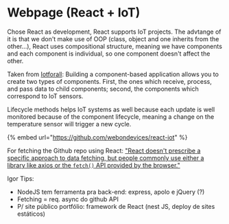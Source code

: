 # Webpage \(React + IoT\)

Chose React as development, React supports IoT projects. The advtange of it is that we don't make use of OOP \(class, object and one inherits from the other...\), React uses compositional structure, meaning we have components and each component is individual, so one component doesn't affect the other. 

Taken from [Iotforall](https://www.iotforall.com/is-react-good-choice-iot-project): Building a component-based application allows you to create two types of components. First, the ones which receive, process, and pass data to child components; second, the components which correspond to IoT sensors.

Lifecycle methods helps IoT systems as well because each update is well monitored because of the component lifecycle, meaning a change on the temperature sensor will trigger a new cycle.

{% embed url="https://github.com/webondevices/react-iot" %}



For fetching the Github repo using React: ["React doesn't prescribe a specific approach to data fetching, but people commonly use either a library like axios or the `fetch()` API provided by the browser."](https://github.com/vishalrajole/git-repo-list-reactjs)

Igor Tips:

* NodeJS tem ferramenta pra back-end: express, apolo e jQuery \(?\)
* Fetching = req. async do github API
* P/ site público portfólio: framework de React \(nest JS, deploy de sites estáticos\)

